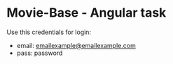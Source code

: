 # Movie-Base - Angular task

Use this credentials for login:
  - email: emailexample@emailexample.com
  - pass: password
